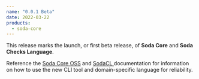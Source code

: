 ```yaml
---
name: "0.0.1 Beta"
date: 2022-03-22
products:
  - soda-core
---
```


This release marks the launch, or first beta release, of **Soda Core** and **Soda Checks Language**. 

Reference the <a href="https://docs.soda.io/soda-core/overview.html" target="_blank">Soda Core OSS</a> and <a href="https://docs.soda.io/soda-cl/soda-cl-overview.html" target="_blank">SodaCL </a> documentation for information on how to use the new CLI tool and domain-specific language for reliability.
